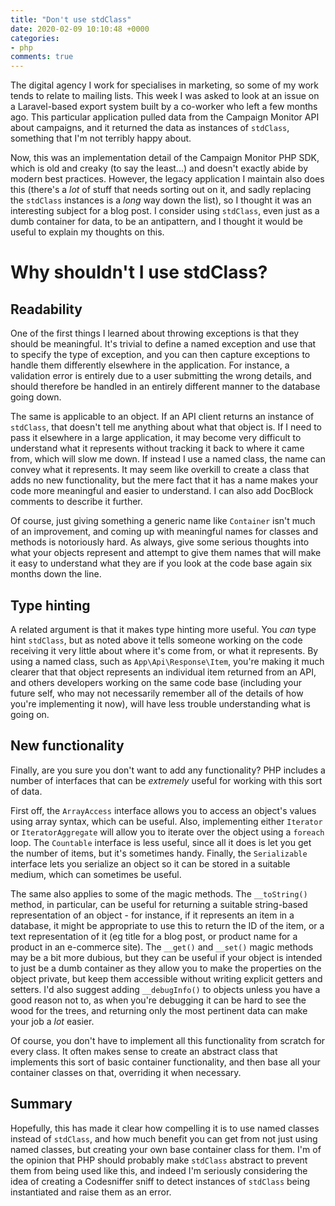 ```yaml
---
title: "Don't use stdClass"
date: 2020-02-09 10:10:48 +0000
categories:
- php
comments: true
---
```


The digital agency I work for specialises in marketing, so some of my work tends to relate to mailing lists. This week I was asked to look at an issue on a Laravel-based export system built by a co-worker who left a few months ago. This particular application pulled data from the Campaign Monitor API about campaigns, and it returned the data as instances of `stdClass`, something that I'm not terribly happy about.

Now, this was an implementation detail of the Campaign Monitor PHP SDK, which is old and creaky (to say the least...) and doesn't exactly abide by modern best practices. However, the legacy application I maintain also does this (there's a *lot* of stuff that needs sorting out on it, and sadly replacing the `stdClass` instances is a *long* way down the list), so I thought it was an interesting subject for a blog post. I consider using `stdClass`, even just as a dumb container for data, to be an antipattern, and I thought it would be useful to explain my thoughts on this.

Why shouldn't I use stdClass?
=============================

Readability
-----------

One of the first things I learned about throwing exceptions is that they should be meaningful. It's trivial to define a named exception and use that to specify the type of exception, and you can then capture exceptions to handle them differently elsewhere in the application. For instance, a validation error is entirely due to a user submitting the wrong details, and should therefore be handled in an entirely different manner to the database going down.

The same is applicable to an object. If an API client returns an instance of `stdClass`, that doesn't tell me anything about what that object is. If I need to pass it elsewhere in a large application, it may become very difficult to understand what it represents without tracking it back to where it came from, which will slow me down. If instead I use a named class, the name can convey what it represents. It may seem like overkill to create a class that adds no new functionality, but the mere fact that it has a name makes your code more meaningful and easier to understand. I can also add DocBlock comments to describe it further.

Of course, just giving something a generic name like `Container` isn't much of an improvement, and coming up with meaningful names for classes and methods is notoriously hard. As always, give some serious thoughts into what your objects represent and attempt to give them names that will make it easy to understand what they are if you look at the code base again six months down the line.

Type hinting
------------

A related argument is that it makes type hinting more useful. You *can* type hint `stdClass`, but as noted above it tells someone working on the code receiving it very little about where it's come from, or what it represents. By using a named class, such as `App\Api\Response\Item`, you're making it much clearer that that object represents an individual item returned from an API, and others developers working on the same code base (including your future self, who may not necessarily remember all of the details of how you're implementing it now), will have less trouble understanding what is going on.

New functionality
-----------------

Finally, are you sure you don't want to add any functionality? PHP includes a number of interfaces that can be *extremely* useful for working with this sort of data.

First off, the `ArrayAccess` interface allows you to access an object's values using array syntax, which can be useful. Also, implementing either `Iterator` or `IteratorAggregate` will allow you to iterate over the object using a `foreach` loop. The `Countable` interface is less useful, since all it does is let you get the number of items, but it's sometimes handy. Finally, the `Serializable` interface lets you serialize an object so it can be stored in a suitable medium, which can sometimes be useful.

The same also applies to some of the magic methods. The `__toString()` method, in particular, can be useful for returning a suitable string-based representation of an object - for instance, if it represents an item in a database, it might be appropriate to use this to return the ID of the item, or a text representation of it (eg title for a blog post, or product name for a product in an e-commerce site). The `__get()` and `__set()` magic methods may be a bit more dubious, but they can be useful if your object is intended to just be a dumb container as they allow you to make the properties on the object private, but keep them accessible without writing explicit getters and setters. I'd also suggest adding `__debugInfo()` to objects unless you have a good reason not to, as when you're debugging it can be hard to see the wood for the trees, and returning only the most pertinent data can make your job a *lot* easier.

Of course, you don't have to implement all this functionality from scratch for every class. It often makes sense to create an abstract class that implements this sort of basic container functionality, and then base all your container classes on that, overriding it when necessary.

Summary
-------

Hopefully, this has made it clear how compelling it is to use named classes instead of `stdClass`, and how much benefit you can get from not just using named classes, but creating your own base container class for them. I'm of the opinion that PHP should probably make `stdClass` abstract to prevent them from being used like this, and indeed I'm seriously considering the idea of creating a Codesniffer sniff to detect instances of `stdClass` being instantiated and raise them as an error.
